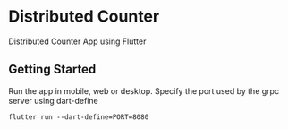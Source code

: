 # Distributed Counter

Distributed Counter App using Flutter

## Getting Started

Run the app in mobile, web or desktop.
Specify the port used by the grpc server using dart-define

```
flutter run --dart-define=PORT=8080
```